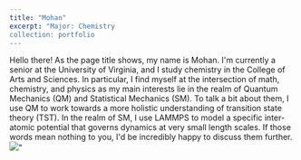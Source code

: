 ```yaml
---
title: "Mohan"
excerpt: "Major: Chemistry 
collection: portfolio
---
```


Hello there! As the page title shows, my name is Mohan. I'm currently a senior at the University of Virginia, and I study chemistry in the College of Arts and Sciences. In particular, I find myself at the intersection of math, chemistry, and physics as my main interests lie in the realm of Quantum Mechanics (QM) and Statistical Mechanics (SM). To talk a bit about them, I use QM to work towards a more holistic understanding of transition state theory (TST). In the realm of SM, I use LAMMPS to model a specific inter-atomic potential that governs dynamics at very small length scales. If those words mean nothing to you, I'd be incredibly happy to discuss them further.
<br/><img src='/images/500x300.png'>"
